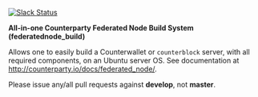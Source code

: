 [![Slack Status](http://slack.counterparty.io/badge.svg)](http://slack.counterparty.io)

**All-in-one Counterparty Federated Node Build System (federatednode_build)**

Allows one to easily build a Counterwallet or `counterblock` server, with all required components, on an Ubuntu server OS.
See documentation at <http://counterparty.io/docs/federated_node/>.

Please issue any/all pull requests against **develop**, not **master**.
